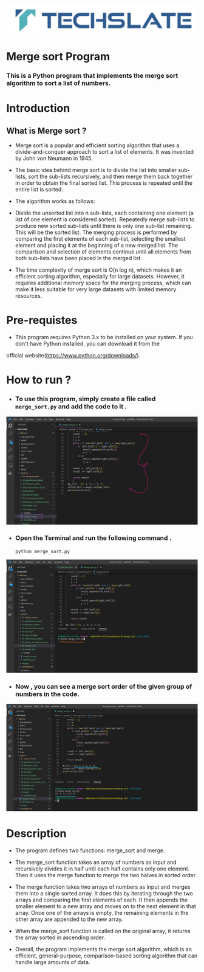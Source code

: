 ![TechSlate](../../global/images/ts.png)

# Merge sort Program

### This is a Python program that implements the merge sort algorithm to sort a list of numbers.


# Introduction 

## What is Merge sort ?

- Merge sort is a popular and efficient sorting algorithm that uses a divide-and-conquer approach to sort a list of elements. It was invented by John von Neumann in 1945.

- The basic idea behind merge sort is to divide the list into smaller sub-lists, sort the sub-lists recursively, and then merge them back together in order to obtain the final sorted list. This process is repeated until the entire list is sorted.

- The algorithm works as follows:

- Divide the unsorted list into n sub-lists, each containing one element (a list of one element is considered sorted).
Repeatedly merge sub-lists to produce new sorted sub-lists until there is only one sub-list remaining. This will be the sorted list.
The merging process is performed by comparing the first elements of each sub-list, selecting the smallest element and placing it at the beginning of a new merged list. The comparison and selection of elements continue until all elements from both sub-lists have been placed in the merged list.

- The time complexity of merge sort is O(n log n), which makes it an efficient sorting algorithm, especially for large datasets. However, it requires additional memory space for the merging process, which can make it less suitable for very large datasets with limited memory resources.


# Pre-requistes

- This program requires Python 3.x to be installed on your system. If you don't have Python installed, you can download it from the

official website(https://www.python.org/downloads/).



# How to run ?

- ### To use this program, simply create a file called `merge_sort.py` and add the code to it .

![arms](images/mergesort.png)


- ### Open the Terminal and run the following command .

   ```
   python merge_sort.py
   ```

![arms](images/python.png)


- ### Now , you can see a merge sort order of the given group of numbers in the code.


![arms](images/output.png)



# Description 

- The program defines two functions: merge_sort and merge.

- The merge_sort function takes an array of numbers as input and recursively divides it in half until each half contains only one element. Then it uses the merge function to merge the two halves in sorted order.

- The merge function takes two arrays of numbers as input and merges them into a single sorted array. It does this by iterating through the two arrays and comparing the first elements of each. It then appends the smaller element to a new array and moves on to the next element in that array. Once one of the arrays is empty, the remaining elements in the other array are appended to the new array.

- When the merge_sort function is called on the original array, it returns the array sorted in ascending order.

- Overall, the program implements the merge sort algorithm, which is an efficient, general-purpose, comparison-based sorting algorithm that can handle large amounts of data.



